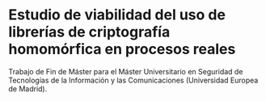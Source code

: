 # Estudio de viabilidad del uso de librerías de criptografía homomórfica en procesos reales

Trabajo de Fin de Máster para el Máster Universitario en Seguridad de Tecnologías de la Información y las Comunicaciones (Universidad Europea de Madrid).